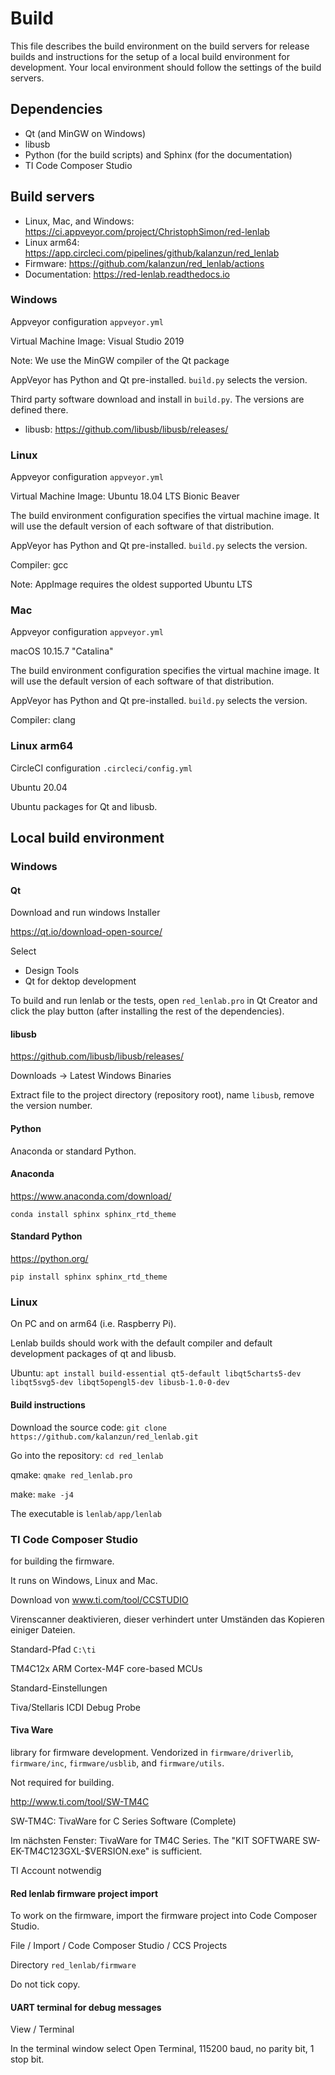# Build

This file describes the build environment on the build servers for release builds and instructions for the setup of a local build environment for development. Your local environment should follow the settings of the build servers.

## Dependencies

- Qt (and MinGW on Windows)
- libusb
- Python (for the build scripts) and Sphinx (for the documentation)
- TI Code Composer Studio

## Build servers

- Linux, Mac, and Windows: https://ci.appveyor.com/project/ChristophSimon/red-lenlab
- Linux arm64: https://app.circleci.com/pipelines/github/kalanzun/red_lenlab
- Firmware: https://github.com/kalanzun/red_lenlab/actions
- Documentation: https://red-lenlab.readthedocs.io

### Windows

Appveyor configuration `appveyor.yml`

Virtual Machine Image: Visual Studio 2019

Note: We use the MinGW compiler of the Qt package

AppVeyor has Python and Qt pre-installed. `build.py` selects the version.

Third party software download and install in `build.py`. The versions are defined there.

- libusb: https://github.com/libusb/libusb/releases/

### Linux

Appveyor configuration `appveyor.yml`

Virtual Machine Image: Ubuntu 18.04 LTS Bionic Beaver

The build environment configuration specifies the virtual machine image. It will use the default version of each software of that distribution.

AppVeyor has Python and Qt pre-installed. `build.py` selects the version.

Compiler: gcc

Note: AppImage requires the oldest supported Ubuntu LTS

### Mac

Appveyor configuration `appveyor.yml`

macOS 10.15.7 "Catalina"

The build environment configuration specifies the virtual machine image. It will use the default version of each software of that distribution.

AppVeyor has Python and Qt pre-installed. `build.py` selects the version.

Compiler: clang

### Linux arm64

CircleCI configuration `.circleci/config.yml`

Ubuntu 20.04

Ubuntu packages for Qt and libusb.

## Local build environment

### Windows

#### Qt

Download and run windows Installer

https://qt.io/download-open-source/

Select

* Design Tools
* Qt for dektop development

To build and run lenlab or the tests, open `red_lenlab.pro` in Qt Creator and click the play button (after installing the rest of the dependencies).

#### libusb

https://github.com/libusb/libusb/releases/

Downloads -> Latest Windows Binaries

Extract file to the project directory (repository root), name `libusb`, remove the version number.

#### Python

Anaconda or standard Python.

#### Anaconda

https://www.anaconda.com/download/

`conda install sphinx sphinx_rtd_theme`

#### Standard Python

https://python.org/

`pip install sphinx sphinx_rtd_theme`

### Linux

On PC and on arm64 (i.e. Raspberry Pi).

Lenlab builds should work with the default compiler and default development packages of qt and libusb.

Ubuntu: `apt install build-essential qt5-default libqt5charts5-dev libqt5svg5-dev libqt5opengl5-dev libusb-1.0-0-dev`

#### Build instructions

Download the source code:
`git clone https://github.com/kalanzun/red_lenlab.git`

Go into the repository:
`cd red_lenlab`

qmake:
`qmake red_lenlab.pro`

make:
`make -j4`

The executable is `lenlab/app/lenlab`

### TI Code Composer Studio

for building the firmware.

It runs on Windows, Linux and Mac.

Download von www.ti.com/tool/CCSTUDIO

Virenscanner deaktivieren, dieser verhindert unter Umständen das Kopieren einiger Dateien.

Standard-Pfad `C:\ti`

TM4C12x ARM Cortex-M4F core-based MCUs

Standard-Einstellungen

Tiva/Stellaris ICDI Debug Probe

#### Tiva Ware

library for firmware development.
Vendorized in `firmware/driverlib`, `firmware/inc`, `firmware/usblib`, and `firmware/utils`.

Not required for building.

http://www.ti.com/tool/SW-TM4C

SW-TM4C: TivaWare for C Series Software (Complete)

Im nächsten Fenster: TivaWare for TM4C Series. The "KIT SOFTWARE SW-EK-TM4C123GXL-$VERSION.exe" is sufficient.

TI Account notwendig

#### Red lenlab firmware project import

To work on the firmware, import the firmware project into Code Composer Studio.

File / Import / Code Composer Studio / CCS Projects

Directory `red_lenlab/firmware`

Do not tick copy.

#### UART terminal for debug messages

View / Terminal

In the terminal window select Open Terminal, 115200 baud, no parity bit, 1 stop bit.
